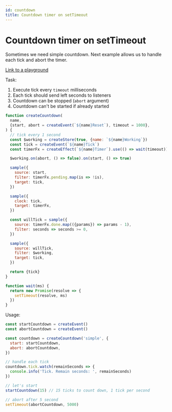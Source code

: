```yaml
---
id: countdown
title: Countdown timer on setTimeout
---
```


# Countdown timer on setTimeout

Sometimes we need simple countdown. Next example allows us to handle each tick and abort the timer.

[Link to a playground](https://share.effector.dev/bIFZNWxZ)

Task:

1. Execute tick every `timeout` milliseconds
2. Each tick should send left seconds to listeners
3. Countdown can be stopped (`abort` argument)
4. Countdown can't be started if already started

```js
function createCountdown(
  name,
  {start, abort = createEvent(`${name}Reset`), timeout = 1000},
) {
  // tick every 1 second
  const $working = createStore(true, {name: `${name}Working`})
  const tick = createEvent(`${name}Tick`)
  const timerFx = createEffect(`${name}Timer`).use(() => wait(timeout))

  $working.on(abort, () => false).on(start, () => true)

  sample({
    source: start,
    filter: timerFx.pending.map(is => !is),
    target: tick,
  })

  sample({
    clock: tick,
    target: timerFx,
  })

  const willTick = sample({
    source: timerFx.done.map(({params}) => params - 1),
    filter: seconds => seconds >= 0,
  })

  sample({
    source: willTick,
    filter: $working,
    target: tick,
  })

  return {tick}
}

function wait(ms) {
  return new Promise(resolve => {
    setTimeout(resolve, ms)
  })
}
```

Usage:

```js
const startCountdown = createEvent()
const abortCountdown = createEvent()

const countdown = createCountdown('simple', {
  start: startCountdown,
  abort: abortCountdown,
})

// handle each tick
countdown.tick.watch(remainSeconds => {
  console.info('Tick. Remain seconds: ', remainSeconds)
})

// let's start
startCountdown(15) // 15 ticks to count down, 1 tick per second

// abort after 5 second
setTimeout(abortCountdown, 5000)
```
